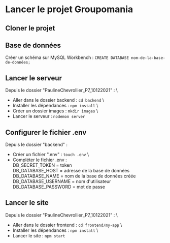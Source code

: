 # Lancer le projet Groupomania

## Cloner le projet

## Base de données
Créer un schéma sur MySQL Workbench : `CREATE DATABASE nom-de-la-base-de-données;`

## Lancer le serveur
Depuis le dossier "PaulineChevrollier_P7_10122021" : \
- Aller dans le dossier backend : `cd backend` \
- Installer les dépendances : `npm install` \
- Créer un dossier images : `mkdir images` \
- Lancer le serveur : `nodemon server`

## Configurer le fichier .env
Depuis le dossier "backend" :
- Créer un fichier ".env" : `touch .env` \
- Compléter le fichier .env : \
 DB_SECRET_TOKEN = token \
 DB_DATABASE_HOST = adresse de la base de données \
 DB_DATABASE_NAME = nom de la base de données créée \
 DB_DATABASE_USERNAME = nom d'utilisateur \
 DB_DATABASE_PASSWORD = mot de passe

## Lancer le site
Depuis le dossier "PaulineChevrollier_P7_10122021" : \
- Aller dans le dossier frontend : `cd frontend/my-app` \
- Installer les dépendances : `npm install` \
- Lancer le site : `npm start`
